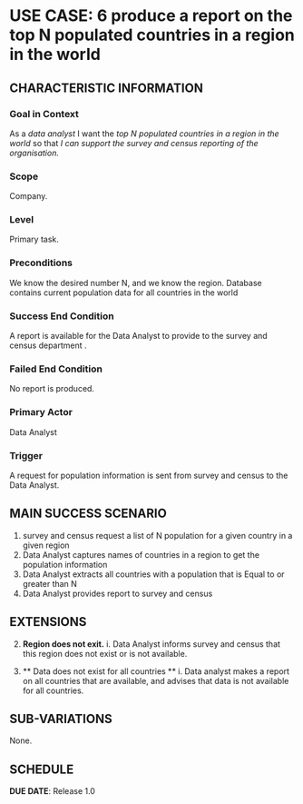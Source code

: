 # USE CASE: 6  produce a report on the top N populated countries in a region in the world

## CHARACTERISTIC INFORMATION

### Goal in Context

As a *data analyst* I want the *top N populated countries in a region in the world* so that *I can support the survey and census reporting of the organisation.*

### Scope

Company.

### Level

Primary task.

### Preconditions

We know the desired number N, and we know the region. Database contains current population data for all countries in the world

### Success End Condition

A report is available for the Data Analyst to provide to the survey and census department  .

### Failed End Condition

No report is produced.

### Primary Actor

Data Analyst

### Trigger

A request for population information is sent from survey and census to the Data Analyst.

## MAIN SUCCESS SCENARIO

1. survey and census request a list of N population for a given country in a given region 
2. Data Analyst captures names of countries in a region to get the population information 
3. Data Analyst  extracts all countries  with a population that is Equal to or greater than N 
4. Data Analyst provides report to survey and census 

## EXTENSIONS
2. **Region does not  exit.**
    i. Data Analyst informs survey and census that this region does  not exist or is not available.

3. ** Data does not exist for all countries  **
    i. Data analyst makes a report on all countries that are available, and advises that data is not available for all countries.

## SUB-VARIATIONS

None.

## SCHEDULE

**DUE DATE**: Release 1.0
